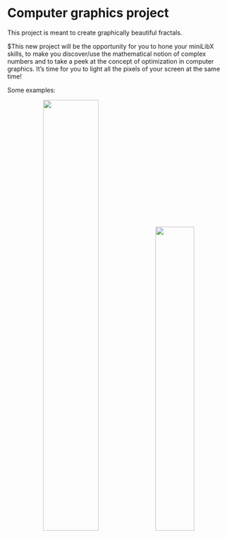 # Computer graphics project

This project is meant to create graphically beautiful fractals.

$This new project will be the opportunity for you to hone your miniLibX skills, to
make you discover/use the mathematical notion of complex numbers and to take a peek
at the concept of optimization in computer graphics.
It’s time for you to light all the pixels of your screen at the same time!

Some examples:
<div align="center">
<p>
<img width="50%" src="https://www.google.com/imgres?imgurl=https%3A%2F%2Fwww.mcgoodwin.net%2Fjulia%2Fmcmjul1.gif&imgrefurl=https%3A%2F%2Fwww.mcgoodwin.net%2Fjulia%2Fjuliajewels.html&tbnid=o9lxiAOpq3x7hM&vet=12ahUKEwjYseD79KvzAhVMwOAKHfYLDmEQMygDegUIARDQAQ..i&docid=uWSn3UI2nHfB-M&w=1024&h=768&q=julia%20sets&ved=2ahUKEwjYseD79KvzAhVMwOAKHfYLDmEQMygDegUIARDQAQ" />
<img width="42%" src="https://www.google.com/imgres?imgurl=https%3A%2F%2Fwww.mcgoodwin.net%2Fjulia%2Fmcmmand2.gif&imgrefurl=https%3A%2F%2Fwww.mcgoodwin.net%2Fjulia%2Fjuliajewels.html&tbnid=LDgmPPsV09ojyM&vet=12ahUKEwjYseD79KvzAhVMwOAKHfYLDmEQMygEegUIARDSAQ..i&docid=uWSn3UI2nHfB-M&w=1007&h=924&q=julia%20sets&ved=2ahUKEwjYseD79KvzAhVMwOAKHfYLDmEQMygEegUIARDSAQ" />
</p>


</div>

